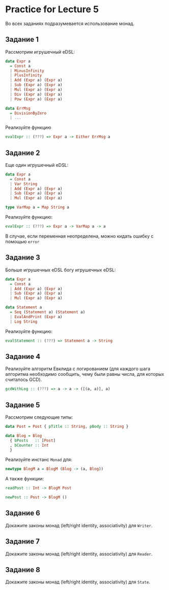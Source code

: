 # Practice for Lecture 5

Во всех заданиях подразумевается использование монад.

## Задание 1

Рассмотрим игрушечный eDSL:
```haskell
data Expr a
  = Const a
  | MinusInfinity
  | PlusInfinity
  | Add (Expr a) (Expr a)
  | Sub (Expr a) (Expr a)
  | Mul (Expr a) (Expr a)
  | Div (Expr a) (Expr a)
  | Pow (Expr a) (Expr a)

data ErrMsg
  = DivisionByZero
  | ...
```

Реализуйте функцию
```haskell
evalExpr :: (???) => Expr a -> Either ErrMsg a
```

## Задание 2

Еще один игрушечный eDSL:
```haskell
data Expr a
  = Const a
  | Var String
  | Add (Expr a) (Expr a)
  | Sub (Expr a) (Expr a)
  | Mul (Expr a) (Expr a)

type VarMap a = Map String a
```

Реализуйте функцию:
```haskell
evalExpr :: (???) => Expr a -> VarMap a -> a
```

В случае, если переменная неопределена, можно кидать ошибку с помощью `error`

## Задание 3

Больше игрушечных eDSL богу игрушечных eDSL:
```haskell
data Expr a
  = Const a
  | Add (Expr a) (Expr a)
  | Sub (Expr a) (Expr a)
  | Mul (Expr a) (Expr a)

data Statement a
  = Seq (Statement a) (Statement a)
  | EvalAndPrint (Expr a)
  | Log String
```

Реализуйте функцию:
```haskell
evalStatement :: (???) => Statement a -> String
```

## Задание 4

Реализуйте алгоритм Евклида с логированием
(для каждого шага алгоритма необходимо сообщить, чему были равны числа,
для которых считалось GCD).

```haskell
gcdWithLog :: (???) => a -> a -> ([(a, a)], a)
```

## Задание 5

Рассмотрим следующие типы:
```haskell
data Post = Post { pTitle :: String, pBody :: String }

data Blog = Blog
  { bPosts   :: [Post]
  , bCounter :: Int
  }
```

Реализуйте инстанс `Monad` для:
```haskell
newtype BlogM a = BlogM (Blog -> (a, Blog))
```

А также функции:
```haskell
readPost :: Int -> BlogM Post

newPost :: Post -> BlogM ()
```

## Задание 6

Докажите законы монад (left/right identity, associativity) для `Writer`.

## Задание 7

Докажите законы монад (left/right identity, associativity) для `Reader`.

## Задание 8

Докажите законы монад (left/right identity, associativity) для `State`.

